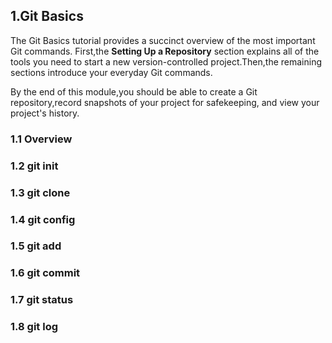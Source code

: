 ## 1.Git Basics

The Git Basics tutorial provides a succinct overview of the most important Git commands. First,the **Setting Up a Repository**
section explains all of the tools you need to start a new version-controlled project.Then,the remaining sections introduce
your everyday Git commands.

By the end of this module,you should be able to create a Git repository,record snapshots of your project for safekeeping,
and view your project's history.

### 1.1 Overview

### 1.2 git init

### 1.3 git clone

### 1.4 git config

### 1.5 git add

### 1.6 git commit

### 1.7 git status

### 1.8 git log
